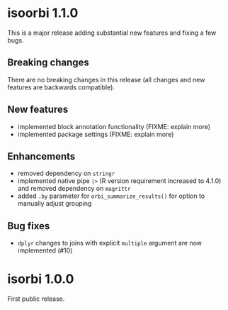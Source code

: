 # isoorbi 1.1.0

This is a major release adding substantial new features and fixing a few bugs.

## Breaking changes

There are no breaking changes in this release (all changes and new features are backwards compatible).

## New features

* implemented block annotation functionality (FIXME: explain more)
* implemented package settings (FIXME: explain more)

## Enhancements

* removed dependency on `stringr`
* implemented native pipe `|>` (R version requirement increased to 4.1.0) and removed dependency on `magrittr`
* added `.by` parameter for `orbi_summarize_results()` for option to manually adjust grouping

## Bug fixes

* `dplyr` changes to joins with explicit `multiple` argument are now implemented (#10)

# isorbi 1.0.0

First public release.
